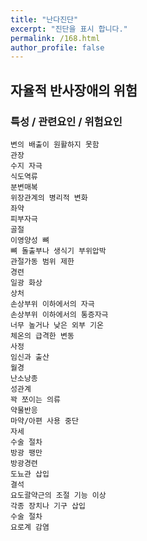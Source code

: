 ```yaml
---
title: "난다진단"
excerpt: "진단을 표시 합니다."
permalink: /168.html
author_profile: false
---
```

## 자율적 반사장애의 위험



### 특성 / 관련요인 / 위험요인

>   

    변의 배출이 원활하지 못함
    관장
    수지 자극
    식도역류
    분변매복
    위장관계의 병리적 변화
    좌약
    피부자극
    골절
    이영양성 뼈
    뼈 돌출부나 생식기 부위압박
    관절가동 범위 제한
    경련
    일광 화상
    상처
    손상부위 이하에서의 자극
    손상부위 이하에서의 통증자극
    너무 높거나 낮은 외부 기온
    체온의 급격한 변동
    사정
    임신과 출산
    월경
    난소낭종
    성관계
    꽉 쪼이는 의류
    약물반응
    마약/아편 사용 중단
    자세
    수술 절차
    방광 팽만
    방광경련
    도뇨관 삽입
    결석
    요도괄약근의 조절 기능 이상
    각종 장치나 기구 삽입
    수술 절차
    요로계 감염
